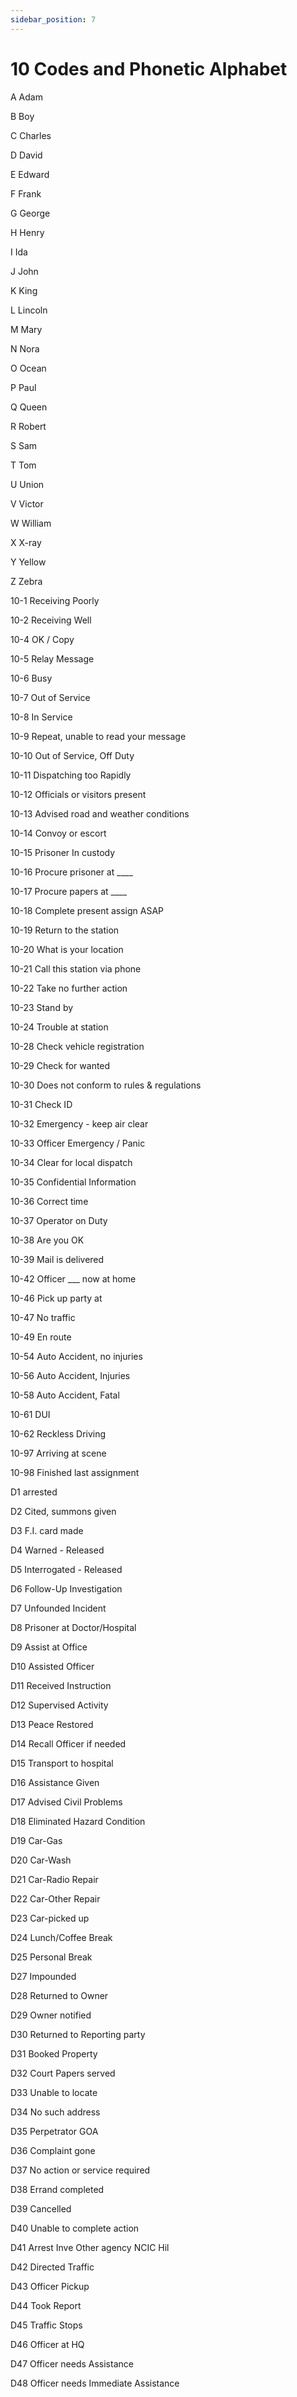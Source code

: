 ```yaml
---
sidebar_position: 7
---
```


# 10 Codes and Phonetic Alphabet


A Adam   

B Boy    

C Charles

D David  

E Edward 

F Frank  

G George 

H Henry  

I Ida    

J John   

K King   

L Lincoln

M Mary   

N Nora

O Ocean

P Paul

Q Queen

R Robert

S Sam

T Tom

U Union

V Victor

W William

X X-ray

Y Yellow

Z Zebra

10-1 Receiving Poorly

10-2 Receiving Well

10-4 OK / Copy

10-5 Relay Message

10-6 Busy

10-7 Out of Service

10-8 In Service

10-9 Repeat, unable to read your message

10-10 Out of Service, Off Duty

10-11 Dispatching too Rapidly

10-12 Officials or visitors present

10-13 Advised road and weather conditions

10-14 Convoy or escort

10-15 Prisoner In custody

10-16 Procure prisoner at ____

10-17 Procure papers at ____

10-18 Complete present assign ASAP

10-19 Return to the station

10-20 What is your location

10-21 Call this station via phone

10-22 Take no further action

10-23 Stand by

10-24 Trouble at station

10-28 Check vehicle registration

10-29 Check for wanted

10-30 Does not conform to rules & regulations

10-31 Check ID

10-32 Emergency - keep air clear

10-33 Officer Emergency / Panic

10-34 Clear for local dispatch

10-35 Confidential Information

10-36 Correct time

10-37 Operator on Duty

10-38 Are you OK

10-39 Mail is delivered

10-42 Officer ___ now at home

10-46 Pick up party at

10-47 No traffic

10-49 En route

10-54 Auto Accident, no injuries

10-56 Auto Accident, Injuries

10-58 Auto Accident, Fatal

10-61 DUI

10-62 Reckless Driving

10-97 Arriving at scene

10-98 Finished last assignment



D1 arrested

D2 Cited, summons given

D3 F.I. card made

D4 Warned - Released

D5 Interrogated - Released

D6 Follow-Up Investigation

D7 Unfounded Incident

D8 Prisoner at Doctor/Hospital

D9 Assist at Office

D10 Assisted Officer

D11 Received Instruction

D12 Supervised Activity

D13 Peace Restored

D14 Recall Officer if needed

D15 Transport to hospital

D16 Assistance Given

D17 Advised Civil Problems

D18 Eliminated Hazard Condition

D19 Car-Gas

D20 Car-Wash

D21 Car-Radio Repair

D22 Car-Other Repair

D23 Car-picked up

D24 Lunch/Coffee Break

D25 Personal Break

D27 Impounded

D28 Returned to Owner

D29 Owner notified

D30 Returned to Reporting party

D31 Booked Property

D32 Court Papers served

D33 Unable to locate

D34 No such address

D35 Perpetrator GOA

D36 Complaint gone

D37 No action or service required

D38 Errand completed

D39 Cancelled

D40 Unable to complete action

D41 Arrest Inve Other agency NCIC Hil

D42 Directed Traffic

D43 Officer Pickup

D44 Took Report

D45 Traffic Stops

D46 Officer at HQ

D47 Officer needs Assistance

D48 Officer needs Immediate Assistance